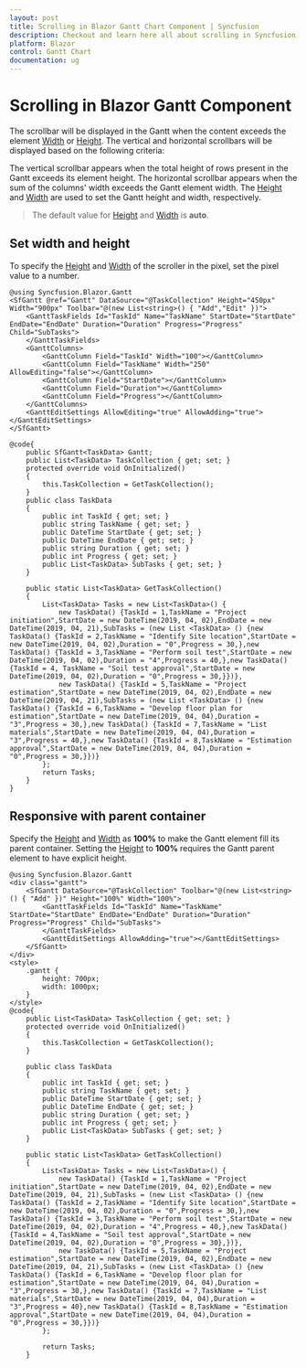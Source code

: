 ```yaml
---
layout: post
title: Scrolling in Blazor Gantt Chart Component | Syncfusion
description: Checkout and learn here all about scrolling in Syncfusion Blazor Gantt Chart component and much more details.
platform: Blazor
control: Gantt Chart
documentation: ug
---
```


# Scrolling in Blazor Gantt Component

The scrollbar will be displayed in the Gantt when the content exceeds the element [Width](https://help.syncfusion.com/cr/blazor/Syncfusion.Blazor.Gantt.SfGantt-1.html#Syncfusion_Blazor_Gantt_SfGantt_1_Width) or [Height](https://help.syncfusion.com/cr/blazor/Syncfusion.Blazor.Gantt.SfGantt-1.html#Syncfusion_Blazor_Gantt_SfGantt_1_Height). The vertical and horizontal scrollbars will be displayed based on the following criteria:

The vertical scrollbar appears when the total height of rows present in the Gantt exceeds its element height. The horizontal scrollbar appears when the sum of the columns' width exceeds the Gantt element width. The [Height](https://help.syncfusion.com/cr/blazor/Syncfusion.Blazor.Gantt.SfGantt-1.html#Syncfusion_Blazor_Gantt_SfGantt_1_Height) and [Width](https://help.syncfusion.com/cr/blazor/Syncfusion.Blazor.Gantt.SfGantt-1.html#Syncfusion_Blazor_Gantt_SfGantt_1_Width) are used to set the Gantt height and width, respectively.

> The default value for [Height](https://help.syncfusion.com/cr/blazor/Syncfusion.Blazor.Gantt.SfGantt-1.html#Syncfusion_Blazor_Gantt_SfGantt_1_Height) and [Width](https://help.syncfusion.com/cr/blazor/Syncfusion.Blazor.Gantt.SfGantt-1.html#Syncfusion_Blazor_Gantt_SfGantt_1_Width) is **auto**.


## Set width and height

To specify the [Height](https://help.syncfusion.com/cr/blazor/Syncfusion.Blazor.Gantt.SfGantt-1.html#Syncfusion_Blazor_Gantt_SfGantt_1_Height) and [Width](https://help.syncfusion.com/cr/blazor/Syncfusion.Blazor.Gantt.SfGantt-1.html#Syncfusion_Blazor_Gantt_SfGantt_1_Width) of the scroller in the pixel, set the pixel value to a number.

```cshtml
@using Syncfusion.Blazor.Gantt
<SfGantt @ref="Gantt" DataSource="@TaskCollection" Height="450px" Width="900px" Toolbar="@(new List<string>() { "Add","Edit" })">
    <GanttTaskFields Id="TaskId" Name="TaskName" StartDate="StartDate" EndDate="EndDate" Duration="Duration" Progress="Progress" Child="SubTasks">
    </GanttTaskFields>
    <GanttColumns>
        <GanttColumn Field="TaskId" Width="100"></GanttColumn>
        <GanttColumn Field="TaskName" Width="250" AllowEditing="false"></GanttColumn>
        <GanttColumn Field="StartDate"></GanttColumn>
        <GanttColumn Field="Duration"></GanttColumn>
        <GanttColumn Field="Progress"></GanttColumn>
    </GanttColumns>
    <GanttEditSettings AllowEditing="true" AllowAdding="true"></GanttEditSettings>
</SfGantt>

@code{
    public SfGantt<TaskData> Gantt;
    public List<TaskData> TaskCollection { get; set; }
    protected override void OnInitialized()
    {
        this.TaskCollection = GetTaskCollection();
    }
    public class TaskData
    {
        public int TaskId { get; set; }
        public string TaskName { get; set; }
        public DateTime StartDate { get; set; }
        public DateTime EndDate { get; set; }
        public string Duration { get; set; }
        public int Progress { get; set; }
        public List<TaskData> SubTasks { get; set; }
    }

    public static List<TaskData> GetTaskCollection()
    {
        List<TaskData> Tasks = new List<TaskData>() {
            new TaskData() {TaskId = 1,TaskName = "Project initiation",StartDate = new DateTime(2019, 04, 02),EndDate = new DateTime(2019, 04, 21),SubTasks = (new List <TaskData> () {new TaskData() {TaskId = 2,TaskName = "Identify Site location",StartDate = new DateTime(2019, 04, 02),Duration = "0",Progress = 30,},new TaskData() {TaskId = 3,TaskName = "Perform soil test",StartDate = new DateTime(2019, 04, 02),Duration = "4",Progress = 40,},new TaskData() {TaskId = 4, TaskName = "Soil test approval",StartDate = new DateTime(2019, 04, 02),Duration = "0",Progress = 30,}})},
            new TaskData() {TaskId = 5,TaskName = "Project estimation",StartDate = new DateTime(2019, 04, 02),EndDate = new DateTime(2019, 04, 21),SubTasks = (new List <TaskData> () {new TaskData() {TaskId = 6,TaskName = "Develop floor plan for estimation",StartDate = new DateTime(2019, 04, 04),Duration = "3",Progress = 30,},new TaskData() {TaskId = 7,TaskName = "List materials",StartDate = new DateTime(2019, 04, 04),Duration = "3",Progress = 40,},new TaskData() {TaskId = 8,TaskName = "Estimation approval",StartDate = new DateTime(2019, 04, 04),Duration = "0",Progress = 30,}})}
        };
        return Tasks;
    }
}
```
## Responsive with parent container

Specify the [Height](https://help.syncfusion.com/cr/blazor/Syncfusion.Blazor.Gantt.SfGantt-1.html#Syncfusion_Blazor_Gantt_SfGantt_1_Height) and [Width](https://help.syncfusion.com/cr/blazor/Syncfusion.Blazor.Gantt.SfGantt-1.html#Syncfusion_Blazor_Gantt_SfGantt_1_Width) as **100%** to make the Gantt element fill its parent container. Setting the [Height](https://help.syncfusion.com/cr/blazor/Syncfusion.Blazor.Gantt.SfGantt-1.html#Syncfusion_Blazor_Gantt_SfGantt_1_Height) to **100%** requires the Gantt parent element to have explicit height.

```cshtml
@using Syncfusion.Blazor.Gantt
<div class="gantt">
    <SfGantt DataSource="@TaskCollection" Toolbar="@(new List<string>() { "Add" })" Height="100%" Width="100%">
        <GanttTaskFields Id="TaskId" Name="TaskName" StartDate="StartDate" EndDate="EndDate" Duration="Duration" Progress="Progress" Child="SubTasks">
        </GanttTaskFields>
        <GanttEditSettings AllowAdding="true"></GanttEditSettings>
    </SfGantt>
</div>
<style>
    .gantt {
        height: 700px;
        width: 1000px;
    }
</style>
@code{
    public List<TaskData> TaskCollection { get; set; }
    protected override void OnInitialized()
    {
        this.TaskCollection = GetTaskCollection();
    }

    public class TaskData
    {
        public int TaskId { get; set; }
        public string TaskName { get; set; }
        public DateTime StartDate { get; set; }
        public DateTime EndDate { get; set; }
        public string Duration { get; set; }
        public int Progress { get; set; }
        public List<TaskData> SubTasks { get; set; }
    }

    public static List<TaskData> GetTaskCollection()
    {
        List<TaskData> Tasks = new List<TaskData>() {
            new TaskData() {TaskId = 1,TaskName = "Project initiation",StartDate = new DateTime(2019, 04, 02),EndDate = new DateTime(2019, 04, 21),SubTasks = (new List <TaskData> () {new TaskData() {TaskId = 2,TaskName = "Identify Site location",StartDate = new DateTime(2019, 04, 02),Duration = "0",Progress = 30,},new TaskData() {TaskId = 3,TaskName = "Perform soil test",StartDate = new DateTime(2019, 04, 02),Duration = "4",Progress = 40,},new TaskData() {TaskId = 4,TaskName = "Soil test approval",StartDate = new DateTime(2019, 04, 02),Duration = "0",Progress = 30},})},
            new TaskData() {TaskId = 5,TaskName = "Project estimation",StartDate = new DateTime(2019, 04, 02),EndDate = new DateTime(2019, 04, 21),SubTasks = (new List <TaskData> () {new TaskData() {TaskId = 6,TaskName = "Develop floor plan for estimation",StartDate = new DateTime(2019, 04, 04),Duration = "3",Progress = 30,},new TaskData() {TaskId = 7,TaskName = "List materials",StartDate = new DateTime(2019, 04, 04),Duration = "3",Progress = 40},new TaskData() {TaskId = 8,TaskName = "Estimation approval",StartDate = new DateTime(2019, 04, 04),Duration = "0",Progress = 30,}})}
        };

        return Tasks;
    }
```